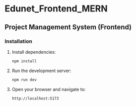 # Edunet_Frontend_MERN

## Project Management System (Frontend)

### Installation

1. Install dependencies:

   ```bash
   npm install
   ```

2. Run the development server:

   ```bash
   npm run dev
   ```

3. Open your browser and navigate to:

   ```
   http://localhost:5173
   ```

